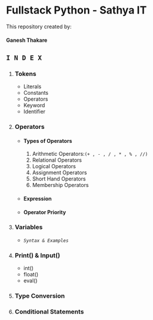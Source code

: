 # Fullstack Python - Sathya IT

This repository created by: 
#### Ganesh Thakare

## **`I N D E X`**

1. ### **Tokens**
    - Literals
    - Constants
   - Operators
   - Keyword
   - Identifier

2. ### **Operators**
   - #### **Types of Operators**
     1. Arithmetic Operators:`(+ , - , / , * , % , //)`
     2. Relational Operators
     3. Logical Operators
     4. Assignment Operators
     5. Short Hand Operators
     6. Membership Operators
   - #### **Expression**
   -  #### **Operator Priority**

3. ### **Variables**
   - _`Syntax & Examples`_

4. ### **Print() & Input()**
    - int()
    - float()
    - eval()
5. ### **Type Conversion**

6. ### **Conditional Statements**
      